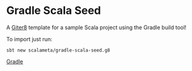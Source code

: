 # Gradle Scala Seed

A [Giter8](http://www.foundweekends.org/giter8/index.html) template for a sample
Scala project using the Gradle build tool!

To import just run:

```
sbt new scalameta/gradle-scala-seed.g8
```

[Gradle](https://gradle.org/)
